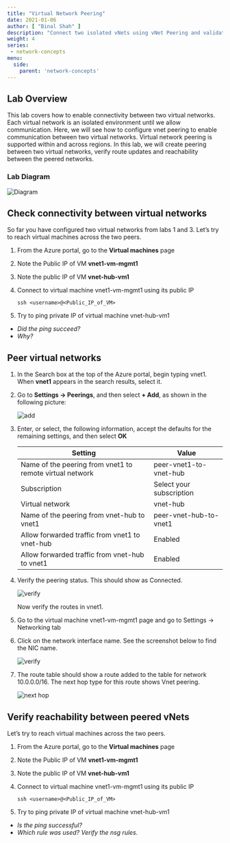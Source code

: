 ```yaml
---
title: "Virtual Network Peering"
date: 2021-01-06
author: [ "Binal Shah" ]
description: "Connect two isolated vNets using vNet Peering and validate routing and connectivity."
weight: 4
series:
 - network-concepts
menu:
  side:
    parent: 'network-concepts'
---
```


## Lab Overview

This lab covers how to enable connectivity between two virtual networks. Each virtual network is an isolated environment until we allow communication. Here, we will see how to configure vnet peering to enable communication between two virtual networks. Virtual network peering is supported within and across regions. In this lab, we will create peering between two virtual networks, verify route updates and reachability between the peered networks.

### Lab Diagram

![Diagram](/network/concepts/images/lab04-01-diagram.png)

## Check connectivity between virtual networks

So far you have configured two virtual networks from labs 1 and 3. Let’s try to reach virtual machines across the two peers.

1. From the Azure portal, go to the **Virtual machines** page
1. Note the Public IP of VM **vnet1-vm-mgmt1**
1. Note the public IP of VM **vnet-hub-vm1**
1. Connect to virtual machine vnet1-vm-mgmt1 using its public IP

    ```shell
    ssh <username>@<Public_IP_of_VM>
    ```

1. Try to ping private IP of virtual machine vnet-hub-vm1

* _Did the ping succeed?_
* _Why?_

## Peer virtual networks

1. In the Search box at the top of the Azure portal, begin typing vnet1. When **vnet1** appears in the search results, select it.
1. Go to **Settings &rarr; Peerings**, and then select **+ Add**, as shown in the following picture:

    ![add](/network/concepts/images/lab04-02-add.png)

1. Enter, or select, the following information, accept the defaults for the remaining settings, and then select **OK**

    | **Setting** | **Value** |
    |---|---|
    | Name of the peering from vnet1 to remote virtual network | peer-vnet1-to-vnet-hub |
    | Subscription | Select your subscription |
    | Virtual network | vnet-hub |
    | Name of the peering from vnet-hub to vnet1 | peer-vnet-hub-to-vnet1 |
    | Allow forwarded traffic from vnet1 to vnet-hub | Enabled |
    | Allow forwarded traffic from vnet-hub to vnet1 | Enabled |

1. Verify the peering status. This should show as Connected.

    ![verify](/network/concepts/images/lab04-03-verify.png)

    Now verify the routes in vnet1.

1. Go to the virtual machine vnet1-vm-mgmt1 page and go to Settings &rarr; Networking tab
1. Click on the network interface name. See the screenshot below to find the NIC name.

    ![verify](/network/concepts/images/lab04-04-nic.png)

1. The route table should show a route added to the table for network 10.0.0.0/16. The next hop type for this route shows Vnet peering.

    ![next hop](/network/concepts/images/lab04-05-nexthop.png)

## Verify reachability between peered vNets

Let’s try to reach virtual machines across the two peers.

1. From the Azure portal, go to the **Virtual machines** page
1. Note the Public IP of VM **vnet1-vm-mgmt1**
1. Note the public IP of VM **vnet-hub-vm1**
1. Connect to virtual machine vnet1-vm-mgmt1 using its public IP

    ```shell
    ssh <username>@<Public_IP_of_VM>
    ```

1. Try to ping private IP of virtual machine vnet-hub-vm1

* _Is the ping successful?_
* _Which rule was used? Verify the nsg rules._
